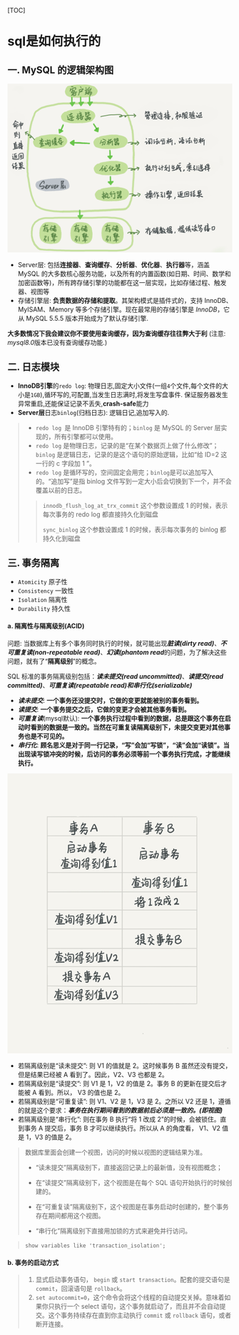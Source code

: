 [TOC]



# sql是如何执行的

## 一. MySQL 的逻辑架构图

![MySQL 的逻辑架构图](asserts/sql_process.png)

- Server层: 包括**连接器**、**查询缓存**、**分析器**、**优化器**、**执行器**等，涵盖 MySQL 的大多数核心服务功能，以及所有的内置函数(如日期、时间、数学和加密函数等)，所有跨存储引擎的功能都在这一层实现，比如存储过程、触发器、视图等
- 存储引擎层: **负责数据的存储和提取**。其架构模式是插件式的，支持 InnoDB、MyISAM、Memory 等多个存储引擎。现在最常用的存储引擎是 *InnoDB*，它从 MySQL 5.5.5 版本开始成为了默认存储引擎.

**大多数情况下我会建议你不要使用查询缓存，因为查询缓存往往弊大于利** (注意: *mysql8.0*版本已没有查询缓存功能.)

## 二. 日志模块

- **InnoDB引擎**的`redo log`: 物理日志,固定大小文件(一组`4`个文件,每个文件的大小是`1GB`),循环写的,可配置,当发生日志满时,将发生写盘事件. 保证服务器发生异常重启,还能保证记录不丢失,**crash-safe**能力
- **Server层**日志`binlog`(归档日志): 逻辑日记,追加写入的.

> - `redo log `是 InnoDB 引擎特有的；`binlog` 是 MySQL 的 Server 层实现的，所有引擎都可以使用。
> - `redo log` 是物理日志，记录的是“在某个数据页上做了什么修改”；`binlog` 是逻辑日志，记录的是这个语句的原始逻辑，比如“给 ID=2 这一行的 c 字段加 1 ”。
> - `redo log` 是循环写的，空间固定会用完；`binlog`是可以追加写入的。“追加写”是指 binlog 文件写到一定大小后会切换到下一个，并不会覆盖以前的日志。
>
> > `innodb_flush_log_at_trx_commit` 这个参数设置成 1 的时候，表示每次事务的 redo log 都直接持久化到磁盘
> >
> > `sync_binlog` 这个参数设置成 1 的时候，表示每次事务的 binlog 都持久化到磁盘

## 三. 事务隔离

- `Atomicity` 原子性
- `Consistency` 一致性
- `Isolation` 隔离性
- `Durability` 持久性

#### a. 隔离性与隔离级别(ACID)

问题: 当数据库上有多个事务同时执行的时候，就可能出现***脏读(dirty read)***、***不可重复读(non-repeatable read)***、***幻读(phantom read***的问题，为了解决这些问题，就有了“**隔离级别**”的概念。

SQL 标准的事务隔离级别包括：***读未提交(read uncommitted)***、***读提交(read committed)***、***可重复读(repeatable read)***和***串行化(serializable)***

- ***读未提交***: **一个事务还没提交时，它做的变更就能被别的事务看到。**
- ***读提交***: **一个事务提交之后，它做的变更才会被其他事务看到。**
- ***可重复读***(mysql默认):  **一个事务执行过程中看到的数据，总是跟这个事务在启动时看到的数据是一致的。当然在可重复读隔离级别下，未提交变更对其他事务也是不可见的。**
- ***串行化***:  **顾名思义是对于同一行记录，“写”会加“写锁”，“读”会加“读锁”。当出现读写锁冲突的时候，后访问的事务必须等前一个事务执行完成，才能继续执行。**



![事务](asserts/shiwu.png)



- 若隔离级别是“读未提交”:  则 V1 的值就是 2。这时候事务 B 虽然还没有提交，但是结果已经被 A 看到了。因此，V2、V3 也都是 2。
- 若隔离级别是“读提交”: 则 V1 是 1，V2 的值是 2。事务 B 的更新在提交后才能被 A 看到。所以， V3 的值也是 2。
- 若隔离级别是“可重复读”: 则 V1、V2 是 1，V3 是 2。之所以 V2 还是 1，遵循的就是这个要求：***事务在执行期间看到的数据前后必须是一致的。(即视图)***
- 若隔离级别是“串行化”: 则在事务 B 执行“将 1 改成 2”的时候，会被锁住。直到事务 A 提交后，事务 B 才可以继续执行。所以从 A 的角度看， V1、V2 值是 1，V3 的值是 2。

> 数据库里面会创建一个视图，访问的时候以视图的逻辑结果为准。
>
> - “读未提交”隔离级别下，直接返回记录上的最新值，没有视图概念；
> - 在“读提交”隔离级别下，这个视图是在每个 SQL 语句开始执行的时候创建的。
>
> - 在“可重复读”隔离级别下，这个视图是在事务启动时创建的，整个事务存在期间都用这个视图。
> - “串行化”隔离级别下直接用加锁的方式来避免并行访问。

> `show variables like 'transaction_isolation';` 

#### b. 事务的启动方式

> 1. 显式启动事务语句， `begin` 或 `start transaction`。配套的提交语句是 `commit`，回滚语句是 `rollback`。
> 2. `set autocommit=0`，这个命令会将这个线程的自动提交关掉。意味着如果你只执行一个 select 语句，这个事务就启动了，而且并不会自动提交。这个事务持续存在直到你主动执行 `commit` 或 `rollback` 语句，或者断开连接。

